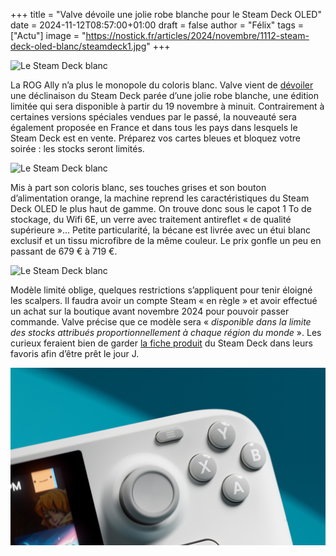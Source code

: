 +++
title = "Valve dévoile une jolie robe blanche pour le Steam Deck OLED"
date = 2024-11-12T08:57:00+01:00
draft = false
author = "Félix"
tags = ["Actu"]
image = "https://nostick.fr/articles/2024/novembre/1112-steam-deck-oled-blanc/steamdeck1.jpg"
+++

![Le Steam Deck blanc](steamdeck1.jpg "") 

La ROG Ally n’a plus le monopole du coloris blanc. Valve vient de [dévoiler](https://store.steampowered.com/news/app/1675200/view/4472731215261073464) une déclinaison du Steam Deck parée d’une jolie robe blanche, une édition limitée qui sera disponible à partir du 19 novembre à minuit. Contrairement à certaines versions spéciales vendues par le passé, la nouveauté sera également proposée en France et dans tous les pays dans lesquels le Steam Deck est en vente. Préparez vos cartes bleues et bloquez votre soirée : les stocks seront limités. 

![Le Steam Deck blanc](steamdeck2.jpg "") 

Mis à part son coloris blanc, ses touches grises et son bouton d’alimentation orange, la machine reprend les caractéristiques du Steam Deck OLED le plus haut de gamme. On trouve donc sous le capot 1 To de stockage, du Wifi 6E, un verre avec traitement antireflet « de qualité supérieure »… Petite particularité, la bécane est livrée avec un étui blanc exclusif et un tissu microfibre de la même couleur. Le prix gonfle un peu en passant de 679 € à 719 €.

![Le Steam Deck blanc](steamdeck3.jpg "")

Modèle limité oblige, quelques restrictions s’appliquent pour tenir éloigné les scalpers. Il faudra avoir un compte Steam « en règle » et avoir effectué un achat sur la boutique avant novembre 2024 pour pouvoir passer commande. Valve précise que ce modèle sera « *disponible dans la limite des stocks attribués proportionnellement à chaque région du monde* ». Les curieux feraient bien de garder [la fiche produit](https://store.steampowered.com/steamdeck) du Steam Deck dans leurs favoris afin d’être prêt le jour J.

![Le Steam Deck blanc](steamdeck4.jpg "")  


